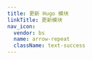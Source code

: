 ```yaml
---
title: 更新 Hugo 模块
linkTitle: 更新模块
nav_icon:
  vendor: bs
  name: arrow-repeat
  className: text-success
---
```

